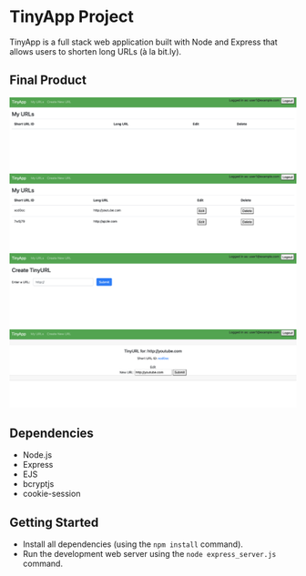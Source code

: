 # TinyApp Project

TinyApp is a full stack web application built with Node and Express that allows users to shorten long URLs (à la bit.ly).

## Final Product

!["screenshot of /urls page"](https://raw.githubusercontent.com/k-henningson/tinyapp/830e482f440d986990864666b375d89cbe40d5b9/docs/%3Aurls-page.png)
!["screenshot of URLs page"](https://raw.githubusercontent.com/k-henningson/tinyapp/693f5108bb561d12834cacac25368e286f3a3936/docs/urls-page.png)
!["screenshot of URLs new page"](https://raw.githubusercontent.com/k-henningson/tinyapp/e586bd8a96b7d092cbb5ab89e5565825cb31f7e2/docs/urls-new-page.png)
!["screenshot of URLs ID page"](https://raw.githubusercontent.com/k-henningson/tinyapp/693f5108bb561d12834cacac25368e286f3a3936/docs/urls-id-page.png)

## Dependencies

- Node.js
- Express
- EJS
- bcryptjs
- cookie-session

## Getting Started

- Install all dependencies (using the `npm install` command).
- Run the development web server using the `node express_server.js` command.